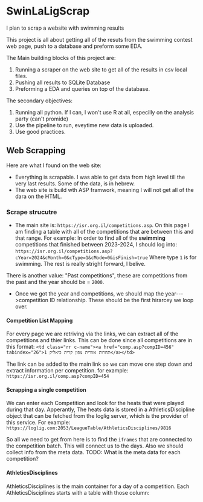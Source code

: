 # SwinLaLigScrap
I plan to scrap a website with swimming results 

This project is all about getting all of the resuts from the swimming contest web page, push to a database and preform some EDA. 

The Main building blocks of this project are:
1. Running a scraper on the web site to get all of the results in csv local files. 
2. Pushing all results to SQLite Database
3. Preforming a EDA and queries on top of the database. 

The secondary objectives:
1. Running all python. If I can, I won't use R at all, especilly on the analysis party (can't promide)
2. Use the pipeline to run, eveytime new data is uploaded. 
3. Use good practices. 

## Web Scrapping

Here are what I found on the web site:
-   Everything is scrapable. I was able to get data from high level till the very last results. Some of the data, is in hebrew. 
-   The web site is build wth ASP framwork, meaning I will not get all of the dara on the HTML. 

### Scrape strucutre
-   The main site is: `https://isr.org.il/competitions.asp`. On this page I am finding a table with all of the competitions that are between this and that range. For example: 
In order to find all of the __swimming__ competitions that finished between 2023-2024, I should log into:
`https://isr.org.il/competitions.asp?cYear=2024&cMonth=0&cType=1&cMode=0&isFinish=true`
Where type `1` is for swimming. The rest is really stright forward, I belive.

There is another value: "Past competitions", these are competitions from the past and the year should be = `2000`.

-   Once we got the year and competitions, we should map the year--->competition ID relationship. These should be the first hirarcey we loop over.

#### Competition List Mapping
For every page we are retriving via the links, we can extract all of the competitions and thier links. This can be done since all competitions are in this format:
`<td class="rr c-name"><a href="comp.asp?compID=456" tabindex="26">תחרות אזורית צפון קרית ביאליק 1</a></td>`

The link can be added to the main link so we can move one step down and extract information per competition. 
for example: `https://isr.org.il/comp.asp?compID=454`

#### Scrapping a single competition

We can enter each Competition and look for the heats that were played during that day. 
Apperantly, The heats data is stored in a AthleticsDiscipline object that can be fetched from the loglig server, which is the provider of this service. 
For example: `https://loglig.com:2053/LeagueTable/AthleticsDisciplines/9816`

So all we need to get from here is to find the `iframes` that are connected to the competition batch. This will connect us to the days. 
Also we should collect info from the meta data. 
TODO: What is the meta data for each competition?

#### AthleticsDisciplines
AthleticsDisciplines is the main container for a day of a competition.
Each AthleticsDisciplines starts with a table with those column: